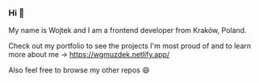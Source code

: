### Hi :wave:

My name is Wojtek and I am a frontend developer from Kraków, Poland.

Check out my portfolio to see the projects I'm most proud of and to learn more about me -> https://wgmuzdek.netlify.app/


Also feel free to browse my other repos :smile:
